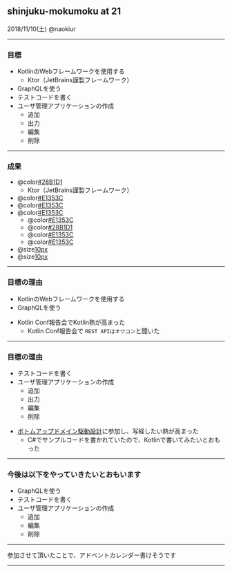 ## shinjuku-mokumoku at 21
2018/11/10(土) @naokiur


---

### 目標
* KotlinのWebフレームワークを使用する
    + Ktor（JetBrains謹製フレームワーク）
* GraphQLを使う
* テストコードを書く
* ユーザ管理アプリケーションの作成
    + 追加
    + 出力
    + 編集
    + 削除

---

### 成果
* @color[#28B1D1](KotlinのWebフレームワークを使用する)
    + Ktor（JetBrains謹製フレームワーク）
* @color[#E1353C](GraphQLを使う)
* @color[#E1353C](テストコードを書く)
* @color[#E1353C](ユーザ管理アプリケーションの作成)
    + @color[#E1353C](追加)
    + @color[#28B1D1](出力)
    + @color[#E1353C](編集)
    + @color[#E1353C](削除)
* @size[10px](初めてOrganization外のリポジトリにプルリクを投げた)
* @size[10px](Gitpatchを使用した)

---
### 目標の理由
* KotlinのWebフレームワークを使用する
* GraphQLを使う

- Kotlin Conf報告会でKotlin熱が高まった
    - Kotlin Conf報告会で `REST APIはオワコン`と聞いた

---
### 目標の理由
* テストコードを書く
* ユーザ管理アプリケーションの作成
    + 追加
    + 出力
    + 編集
    + 削除

- [ボトムアップドメイン駆動設計](https://ddd-community-jp.connpass.com/event/103428/)に参加し、写経したい熱が高まった
    - C#でサンプルコードを書かれていたので、Kotlinで書いてみたいとおもった

---
### 今後は以下をやっていきたいとおもいます
* GraphQLを使う
* テストコードを書く
* ユーザ管理アプリケーションの作成
    + 追加
    + 編集
    + 削除

---

参加させて頂いたことで、アドベントカレンダー書けそうです

---
